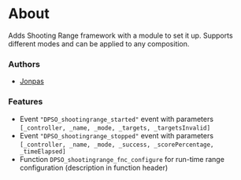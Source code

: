 # About

Adds Shooting Range framework with a module to set it up. Supports different modes and can be applied to any composition.

### Authors

- [Jonpas](http://github.com/jonpas)

### Features

- Event `"DPSO_shootingrange_started"` event with parameters `[_controller, _name, _mode, _targets, _targetsInvalid]`
- Event `"DPSO_shootingrange_stopped"` event with parameters `[_controller, _name, _mode, _success, _scorePercentage, _timeElapsed]`
- Function `DPSO_shootingrange_fnc_configure` for run-time range configuration (description in function header)

